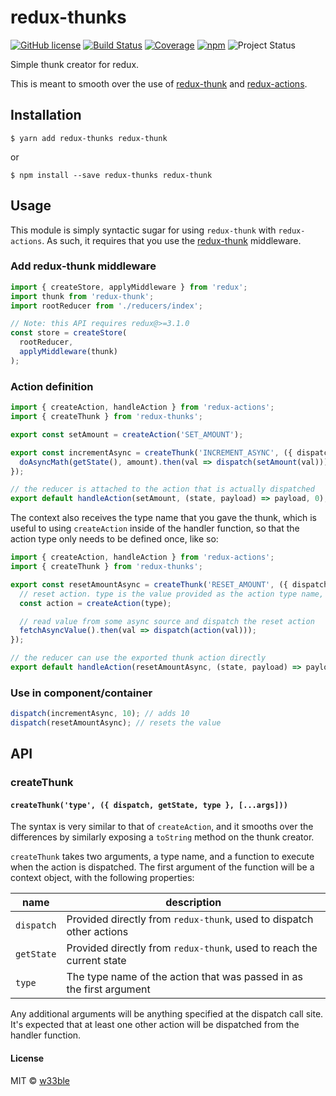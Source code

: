 # redux-thunks

[![GitHub license](https://img.shields.io/badge/license-MIT-blue.svg)](https://raw.githubusercontent.com/w33ble/redux-thunks/master/LICENSE)
[![Build Status](https://travis-ci.org/w33ble/redux-thunks.svg?branch=master)](https://travis-ci.org/w33ble/redux-thunks)
[![Coverage](https://img.shields.io/codecov/c/github/w33ble/redux-thunks.svg)](https://codecov.io/gh/w33ble/redux-thunks)
[![npm](https://img.shields.io/npm/v/redux-thunks.svg)](https://www.npmjs.com/package/redux-thunks)
![Project Status](https://img.shields.io/badge/status-experimental-orange.svg)

Simple thunk creator for redux.

This is meant to smooth over the use of [redux-thunk](https://github.com/gaearon/redux-thunk) and [redux-actions](https://github.com/acdlite/redux-actions). 

## Installation

```
$ yarn add redux-thunks redux-thunk
```

or

```
$ npm install --save redux-thunks redux-thunk
```

## Usage

This module is simply syntactic sugar for using `redux-thunk` with `redux-actions`. As such, it requires that you use the [redux-thunk](https://www.npmjs.com/package/redux-thunk) middleware.

### Add redux-thunk middleware

```js
import { createStore, applyMiddleware } from 'redux';
import thunk from 'redux-thunk';
import rootReducer from './reducers/index';

// Note: this API requires redux@>=3.1.0
const store = createStore(
  rootReducer,
  applyMiddleware(thunk)
);
```

### Action definition

```js
import { createAction, handleAction } from 'redux-actions';
import { createThunk } from 'redux-thunks';

export const setAmount = createAction('SET_AMOUNT');

export const incrementAsync = createThunk('INCREMENT_ASYNC', ({ dispatch, getState }, amount) => {
  doAsyncMath(getState(), amount).then(val => dispatch(setAmount(val)));
});

// the reducer is attached to the action that is actually dispatched
export default handleAction(setAmount, (state, payload) => payload, 0);
```

The context also receives the type name that you gave the thunk, which is useful to using `createAction` inside of the handler function, so that the action type only needs to be defined once, like so:

```js
import { createAction, handleAction } from 'redux-actions';
import { createThunk } from 'redux-thunks';

export const resetAmountAsync = createThunk('RESET_AMOUNT', ({ dispatch, type }) => {
  // reset action. type is the value provided as the action type name, 'RESET_AMOUNT'
  const action = createAction(type);

  // read value from some async source and dispatch the reset action
  fetchAsyncValue().then(val => dispatch(action(val)));
});

// the reducer can use the exported thunk action directly
export default handleAction(resetAmountAsync, (state, payload) => payload, 0);
```

### Use in component/container

```js
dispatch(incrementAsync, 10); // adds 10
dispatch(resetAmountAsync); // resets the value
```

## API

### createThunk

#### `createThunk('type', ({ dispatch, getState, type }, [...args]))`

The syntax is very similar to that of `createAction`, and it smooths over the differences by similarly exposing a `toString` method on the thunk creator. 

`createThunk` takes two arguments, a type name, and a function to execute when the action is dispatched. The first argument of the function will be a context object, with the following properties:

name | description
---- | -----------
`dispatch` | Provided directly from `redux-thunk`, used to dispatch other actions
`getState` | Provided directly from `redux-thunk`, used to reach the current state
`type` | The type name of the action that was passed in as the first argument

 Any additional arguments will be anything specified at the dispatch call site. It's expected that at least one other action will be dispatched from the handler function.

#### License

MIT © [w33ble](https://github.com/w33ble)